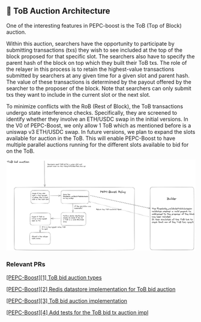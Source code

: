 ## 📝 ToB Auction Architecture

One of the interesting features in PEPC-boost is the ToB (Top of Block) auction.

Within this auction, searchers have the opportunity to participate by submitting transactions (txs) they wish to see included at the top of the block proposed for that specific slot. The searchers also have to specify the parent hash of the block on top which they built their ToB txs. The role of the relayer in this process is to retain the highest-value transactions submitted by searchers at any given time for a given slot and parent hash. The value of these transactions is determined by the payout offered by the searcher to the proposer of the block. Note that searchers can only submit txs they want to include in the current slot or the next slot.  

To minimize conflicts with the RoB (Rest of Block), the ToB transactions undergo state interference checks. Specifically, they are screened to identify whether they involve an ETH/USDC swap in the initial versions. In the V0 of PEPC-Boost, we only allow 1 ToB which as mentioned before is a uniswap v3 ETH/USDC swap. In future versions, we plan to expand the slots available for auction in the ToB. This will enable PEPC-Boost to have multiple parallel auctions running for the different slots available to bid for on the ToB.


![TOB bid auction](https://raw.githubusercontent.com/bharath-123/pepc-boost-docs/main/diagrams/TOBAuctionFlow.png)


### Relevant PRs

[[PEPC-Boost][1] ToB bid auction types](https://github.com/bharath-123/pepc-boost-relay/pull/4)

[[PEPC-Boost][2] Redis datastore implementation for ToB bid auction](https://github.com/bharath-123/pepc-boost-relay/pull/5)

[[PEPC-Boost][3] ToB bid auction implementation](https://github.com/bharath-123/pepc-boost-relay/pull/6)

[[PEPC-Boost][4] Add tests for the ToB bid tx auction impl](https://github.com/bharath-123/pepc-boost-relay/pull/7)